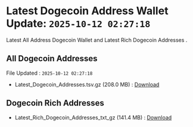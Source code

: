 # Latest Dogecoin Address Wallet Update: `2025-10-12 02:27:18`

Latest All Address Dogecoin Wallet and Latest Rich Dogecoin Addresses .

## All Dogecoin Addresses

File Updated : `2025-10-12 02:27:18`

- Latest_Dogecoin_Addresses.tsv.gz (208.0 MB) : [Download](https://github.com/Pymmdrza/Rich-Address-Wallet/releases/tag/Dogecoin)

## Dogecoin Rich Addresses

- Latest_Rich_Dogecoin_Addresses_txt_gz (141.4 MB) : [Download](https://github.com/Pymmdrza/Rich-Address-Wallet/releases/tag/Dogecoin)
